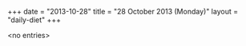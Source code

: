 +++
date = "2013-10-28"
title = "28 October 2013 (Monday)"
layout = "daily-diet"
+++

\<no entries\>
